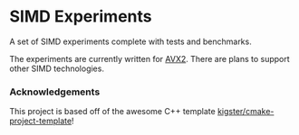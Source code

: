 # SIMD Experiments

A set of SIMD experiments complete with tests and benchmarks.

The experiments are currently written for [AVX2](https://en.wikipedia.org/wiki/Advanced_Vector_Extensions#Advanced_Vector_Extensions_2). There are plans to support other SIMD technologies.


### Acknowledgements

This project is based off of the awesome C++ template [kigster/cmake-project-template](https://github.com/kigster/cmake-project-template)!